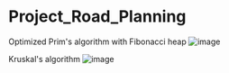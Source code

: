 # Project_Road_Planning
Optimized Prim's algorithm with Fibonacci heap
![image](https://github.com/sskinhg/Project_Road_Planning/assets/53120023/19f57e70-fe26-4726-ad99-cfcbba553e00)

Kruskal's algorithm
![image](https://github.com/sskinhg/Project_Road_Planning/assets/53120023/9679018c-d308-4100-81b9-d8e042889899)

